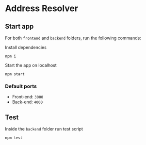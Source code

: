 # Address Resolver

## Start app

For both `frontend` and `backend` folders, run the following commands:

Install dependencies

```
npm i
```

Start the app on localhost

```
npm start
```

### Default ports

- Front-end: `3000`
- Back-end: `4000`

## Test

Inside the `backend` folder run test script

```
npm test
```
